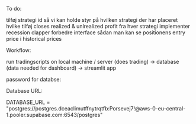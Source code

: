 
To do:

 tilføj strategi id så vi kan holde styr på hvilken strategi der har placeret hvilke 
    tilføj closes realized & unlrealized profit fra hver strategi
implementer recession clapper
forbedre interface 
    sådan man kan se positionens entry price i historical prices 














Workflow:

run tradingscripts on local machine / server (does trading) -> database (data needed for dashboard) -> streamlit app


password for databse: 

Database URL:

DATABASE_URL = "postgres://postgres.dceaclimutffnytrqtfb:Porsevej7!@aws-0-eu-central-1.pooler.supabase.com:6543/postgres"

